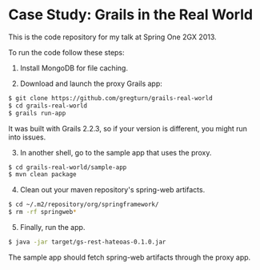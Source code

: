 # Case Study: Grails in the Real World

This is the code repository for my talk at Spring One 2GX 2013.

To run the code follow these steps:

1. Install MongoDB for file caching.

2. Download and launch the proxy Grails app:

```sh
$ git clone https://github.com/gregturn/grails-real-world
$ cd grails-real-world
$ grails run-app
```

It was built with Grails 2.2.3, so if your version is different, you might run into issues.

3. In another shell, go to the sample app that uses the proxy.

```sh
$ cd grails-real-world/sample-app
$ mvn clean package
```

4. Clean out your maven repository's spring-web artifacts.

```sh
$ cd ~/.m2/repository/org/springframework/
$ rm -rf springweb*
```

5. Finally, run the app.

```sh
$ java -jar target/gs-rest-hateoas-0.1.0.jar
```

The sample app should fetch spring-web artifacts through the proxy app.